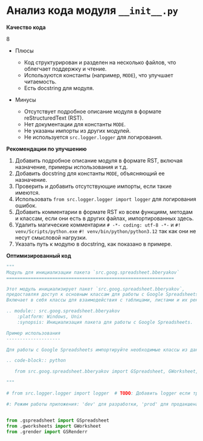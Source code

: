 # Анализ кода модуля `__init__.py`

**Качество кода**

8
-  Плюсы
    -   Код структурирован и разделен на несколько файлов, что облегчает поддержку и чтение.
    -   Используются константы (например, `MODE`), что улучшает читаемость.
    -   Есть docstring для модуля.

-  Минусы
    -   Отсутствует подробное описание модуля в формате reStructuredText (RST).
    -   Нет документации для константы `MODE`.
    -   Не указаны импорты из других модулей.
    -   Не используется `src.logger.logger` для логирования.

**Рекомендации по улучшению**

1.  Добавить подробное описание модуля в формате RST, включая назначение, примеры использования и т.д.
2.  Добавить docstring для константы `MODE`, объясняющий ее назначение.
3.  Проверить и добавить отсутствующие импорты, если такие имеются.
4.  Использовать `from src.logger.logger import logger` для логирования ошибок.
5.  Добавить комментарии в формате RST ко всем функциям, методам и классам, если они есть в других файлах, импортированных здесь.
6.  Удалить магические комментарии `# -*- coding: utf-8 -*-` и `#! venv/Scripts/python.exe`  `#! venv/bin/python/python3.12` так как они не несут смысловой нагрузки.
7.  Указать путь к модулю в docstring, как показано в примере.

**Оптимизированный код**

```python
"""
Модуль для инициализации пакета `src.goog.spreadsheet.bberyakov`
==============================================================

Этот модуль инициализирует пакет `src.goog.spreadsheet.bberyakov`,
предоставляя доступ к основным классам для работы с Google Spreadsheets.
Включает в себя классы для взаимодействия с таблицами, листами и их рендерингом.

.. module:: src.goog.spreadsheet.bberyakov
    :platform: Windows, Unix
    :synopsis: Инициализация пакета для работы с Google Spreadsheets.

Пример использования
--------------------

Для работы с Google Spreadsheets импортируйте необходимые классы из данного пакета:

.. code-block:: python

   from src.goog.spreadsheet.bberyakov import GSpreadsheet, GWorksheet, GSRenderr

"""

# from src.logger.logger import logger  # TODO: Добавить logger если требуется логирование

#: Режим работы приложения: 'dev' для разработки, 'prod' для продакшена.


from .gspreadsheet import GSpreadsheet
from .gworksheets import GWorksheet
from .grender import GSRenderr
```